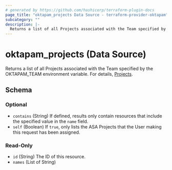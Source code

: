 ```yaml
---
# generated by https://github.com/hashicorp/terraform-plugin-docs
page_title: "oktapam_projects Data Source - terraform-provider-oktapam"
subcategory: ""
description: |-
  Returns a list of all Projects associated with the Team specified by the OKTAPAM_TEAM environment variable. For details, Projects https://help.okta.com/asa/en-us/Content/Topics/Adv_Server_Access/docs/setup/projects.htm.
---
```


# oktapam_projects (Data Source)

Returns a list of all Projects associated with the Team specified by the OKTAPAM_TEAM environment variable. For details, [Projects](https://help.okta.com/asa/en-us/Content/Topics/Adv_Server_Access/docs/setup/projects.htm).



<!-- schema generated by tfplugindocs -->
## Schema

### Optional

- `contains` (String) If defined, results only contain resources that include the specified value in the `name` field.
- `self` (Boolean) If `true`, only lists the ASA Projects that the User making this request has been assigned.

### Read-Only

- `id` (String) The ID of this resource.
- `names` (List of String)
